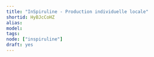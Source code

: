 ```yaml
---
title: "InSpiruline - Production individuelle locale"
shortid: HyBJcCoHZ
alias:
model:
tags:
node: ["inspiruline"]
draft: yes
---
```

